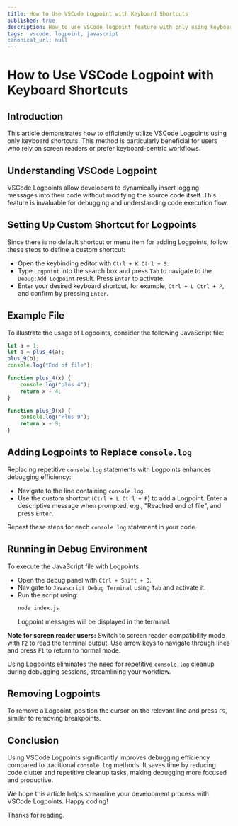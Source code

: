 ```yaml
---
title: How to Use VSCode Logpoint with Keyboard Shortcuts
published: true
description: How to use VSCode logpoint feature with only using keyboard.
tags: 'vscode, logpoint, javascript 
canonical_url: null
---
```


# How to Use VSCode Logpoint with Keyboard Shortcuts

## Introduction
This article demonstrates how to efficiently utilize VSCode Logpoints using only keyboard shortcuts. This method is particularly beneficial for users who rely on screen readers or prefer keyboard-centric workflows.

## Understanding VSCode Logpoint
VSCode Logpoints allow developers to dynamically insert logging messages into their code without modifying the source code itself. This feature is invaluable for debugging and understanding code execution flow.

## Setting Up Custom Shortcut for Logpoints
Since there is no default shortcut or menu item for adding Logpoints, follow these steps to define a custom shortcut:
- Open the keybinding editor with `Ctrl + K Ctrl + S`.
- Type `Logpoint` into the search box and press `Tab` to navigate to the `Debug:Add Logpoint` result. Press `Enter` to activate.
- Enter your desired keyboard shortcut, for example, `Ctrl + L Ctrl + P`, and confirm by pressing `Enter`.

## Example File
To illustrate the usage of Logpoints, consider the following JavaScript file:

```javascript
let a = 1;
let b = plus_4(a);
plus_9(b);
console.log("End of file");

function plus_4(x) {
    console.log("plus 4");
    return x + 4;                               
}

function plus_9(x) {
    console.log("Plus 9");
    return x + 9;
}
```

## Adding Logpoints to Replace `console.log`
Replacing repetitive `console.log` statements with Logpoints enhances debugging efficiency:
- Navigate to the line containing `console.log`.
- Use the custom shortcut (`Ctrl + L Ctrl + P`) to add a Logpoint. Enter a descriptive message when prompted, e.g., "Reached end of file", and press `Enter`.

Repeat these steps for each `console.log` statement in your code.

## Running in Debug Environment
To execute the JavaScript file with Logpoints:
- Open the debug panel with `Ctrl + Shift + D`.
- Navigate to `Javascript Debug Terminal` using `Tab` and activate it.
- Run the script using:
  ```bash
  node index.js
  ```
  Logpoint messages will be displayed in the terminal.

**Note for screen reader users:** Switch to screen reader compatibility mode with `F2` to read the terminal output. Use arrow keys to navigate through lines and press `F1` to return to normal mode.

Using Logpoints eliminates the need for repetitive `console.log` cleanup during debugging sessions, streamlining your workflow.

## Removing Logpoints
To remove a Logpoint, position the cursor on the relevant line and press `F9`, similar to removing breakpoints.

## Conclusion
Using VSCode Logpoints significantly improves debugging efficiency compared to traditional `console.log` methods. It saves time by reducing code clutter and repetitive cleanup tasks, making debugging more focused and productive.

We hope this article helps streamline your development process with VSCode Logpoints. Happy coding!

Thanks for reading.


